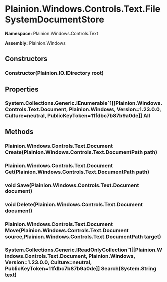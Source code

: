 
# Plainion.Windows.Controls.Text.FileSystemDocumentStore

**Namespace:** Plainion.Windows.Controls.Text

**Assembly:** Plainion.Windows


## Constructors

### Constructor(Plainion.IO.IDirectory root)


## Properties

### System.Collections.Generic.IEnumerable`1[[Plainion.Windows.Controls.Text.Document, Plainion.Windows, Version=1.23.0.0, Culture=neutral, PublicKeyToken=11fdbc7b87b9a0de]] All


## Methods

### Plainion.Windows.Controls.Text.Document Create(Plainion.Windows.Controls.Text.DocumentPath path)

### Plainion.Windows.Controls.Text.Document Get(Plainion.Windows.Controls.Text.DocumentPath path)

### void Save(Plainion.Windows.Controls.Text.Document document)

### void Delete(Plainion.Windows.Controls.Text.Document document)

### Plainion.Windows.Controls.Text.Document Move(Plainion.Windows.Controls.Text.Document source,Plainion.Windows.Controls.Text.DocumentPath target)

### System.Collections.Generic.IReadOnlyCollection`1[[Plainion.Windows.Controls.Text.Document, Plainion.Windows, Version=1.23.0.0, Culture=neutral, PublicKeyToken=11fdbc7b87b9a0de]] Search(System.String text)

